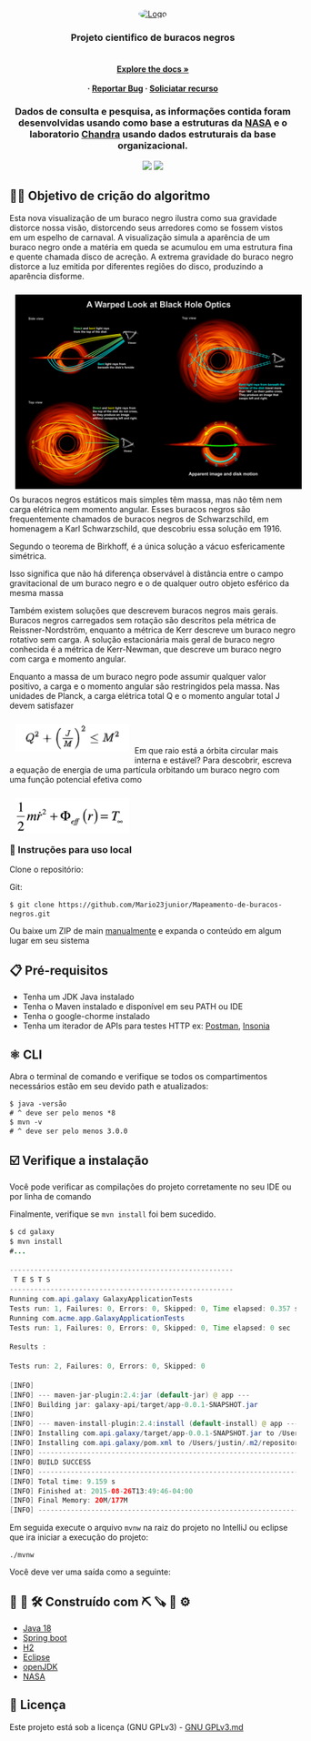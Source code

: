 <div id="top"></div> 

<br />
<div align="center">
  <a href="logo.gif">
    <img src="logo1.gif" alt="Logo" width="700" height="300" style="border-radius: 50%"/>
  </a>

  
  <h3 align="center">Projeto cientifico de buracos negros</h3>

  <h4 align="center">
     <br />
    <a href="https://github.com/othneildrew/Best-README-Template"><strong>Explore the docs »</strong></a>
    <br />
    <br />
     ·
    <a href="">Reportar Bug</a>
    ·
    <a href="">Soliciatar recurso</a>
  </p>
</div>

 <h3 align="center">
Dados de consulta e pesquisa, as informações contida foram desenvolvidas usando como base a estruturas da <a href="https://www.nasa.gov/subject/6893/nebulae/" target="_blank">NASA</a>
 e o laboratorio <a href="https://chandra.harvard.edu/photo/2007/orion/" target="_blank">Chandra</a> usando dados estruturais da base organizacional.
<p align="center">
 
<p align="center">
  <a href="https://github.com/Mario23junior/Galaxy-API/runs/7950437483?check_suite_focus=true"><img src="https://github.com/Mario23junior/Galaxy-API/actions/workflows/Maven.yml/badge.svg"></a>
<a href="https://en.wikipedia.org/wiki/Representational_state_transfer"><img src="https://img.shields.io/badge/interface%20-build-green.svg"></a>
</p>

## 👨‍💻 Objetivo de crição do algoritmo

<p>Esta nova visualização de um buraco negro ilustra como sua gravidade distorce nossa visão, distorcendo seus arredores como se fossem vistos em um espelho de carnaval. A visualização simula a aparência de um buraco negro onde a matéria em queda se acumulou em uma estrutura fina e quente chamada disco de acreção. A extrema gravidade do buraco negro distorce a luz emitida por diferentes regiões do disco, produzindo a aparência disforme.</p>
<img src="/bhoptics_explained-1.png" align="left" width="600" hspace="10" vspace="10">

Os buracos negros estáticos mais simples têm massa, mas não têm nem carga elétrica nem momento angular. 
Esses buracos negros são frequentemente chamados de buracos negros de Schwarzschild, em homenagem a Karl Schwarzschild, que descobriu essa solução em 1916.
<p>Segundo o teorema de Birkhoff, é a única solução a vácuo esfericamente simétrica.</p>
Isso significa que não há diferença observável à distância entre o campo gravitacional de um buraco negro e o de qualquer outro objeto esférico da mesma massa</p>

<p>Também existem soluções que descrevem buracos negros mais gerais. Buracos negros carregados sem rotação são descritos pela métrica de Reissner-Nordström, enquanto a métrica de Kerr descreve um buraco negro rotativo sem carga. A solução estacionária mais geral de buraco negro conhecida é a métrica de Kerr-Newman, que descreve um buraco negro com carga e momento angular.</p>

<p>Enquanto a massa de um buraco negro pode assumir qualquer valor positivo, a carga e o momento angular são restringidos pela massa. Nas unidades de Planck, a carga elétrica total Q e o momento angular total J devem satisfazer</p>
<img src="/Captura de tela_2023-03-25_03-17-39.png" align="left" width="200" hspace="10" vspace="10">
<br>
<br>
<p> Em que raio está a órbita circular mais interna e estável? Para descobrir, escreva a equação de energia de uma partícula orbitando um buraco negro com uma função potencial efetiva como </p>
<img src="/image-10.png" align="left" width="200" hspace="10" vspace="10">
<br>
<br>
<br>
<br>

### 🔩 Instruções para uso local

Clone o repositório:

Git:
```
$ git clone https://github.com/Mario23junior/Mapeamento-de-buracos-negros.git
```
Ou baixe um ZIP de main [manualmente](https://github.com/Mario23junior/Galaxy-API/archive/refs/heads/main.zip) e expanda o conteúdo em algum lugar em seu sistema

## 📋  Pré-requisitos

* Tenha um JDK Java instalado
* Tenha o Maven instalado e disponível em seu PATH ou IDE
* Tenha o google-chorme instalado
* Tenha um iterador de APIs para testes HTTP ex: [Postman](https://www.postman.com/downloads/), [Insonia](https://insomnia.rest/download)

## ⚛️ CLI

Abra o terminal de comando e verifique se todos os compartimentos necessários estão em seu devido path e atualizados:

```
$ java -versão
# ^ deve ser pelo menos *8
$ mvn -v
# ^ deve ser pelo menos 3.0.0
```
## ☑️ Verifique a instalação

Você pode verificar as compilações do projeto corretamente no seu IDE ou por linha de comando

Finalmente, verifique se `mvn install` foi bem sucedido.

``` Java
$ cd galaxy
$ mvn install
#...

-------------------------------------------------------
 T E S T S
-------------------------------------------------------
Running com.api.galaxy GalaxyApplicationTests
Tests run: 1, Failures: 0, Errors: 0, Skipped: 0, Time elapsed: 0.357 sec
Running com.acme.app.GalaxyApplicationTests
Tests run: 1, Failures: 0, Errors: 0, Skipped: 0, Time elapsed: 0 sec

Results :

Tests run: 2, Failures: 0, Errors: 0, Skipped: 0

[INFO]
[INFO] --- maven-jar-plugin:2.4:jar (default-jar) @ app ---
[INFO] Building jar: galaxy-api/target/app-0.0.1-SNAPSHOT.jar
[INFO]
[INFO] --- maven-install-plugin:2.4:install (default-install) @ app ---
[INFO] Installing com.api.galaxy/target/app-0.0.1-SNAPSHOT.jar to /Users/justin/.m2/repository/com/acme/app/0.0.1-SNAPSHOT/app-0.0.1-SNAPSHOT.jar
[INFO] Installing com.api.galaxy/pom.xml to /Users/justin/.m2/repository/com/acme/app/0.0.1-SNAPSHOT/app-0.0.1-SNAPSHOT.pom
[INFO] ------------------------------------------------------------------------
[INFO] BUILD SUCCESS
[INFO] ------------------------------------------------------------------------
[INFO] Total time: 9.159 s
[INFO] Finished at: 2015-08-26T13:49:46-04:00
[INFO] Final Memory: 20M/177M
[INFO] ------------------------------------------------------------------------
```

Em seguida execute o arquivo `mvnw` na raiz do projeto no IntelliJ ou eclipse que ira iniciar a execução do projeto:

```
./mvnw
```

Você deve ver uma saída como a seguinte:

## 🔧 🔨 🛠  Construído com ⛏ 🪚 🔩 ⚙️

* [Java 18](https://www.oracle.com/java/technologies/javase/jdk17-archive-downloads.html)
* [Spring boot](https://spring.io/projects/spring-boot)
* [H2](https://www.h2database.com/html/main.html)
* [Eclipse](https://www.eclipse.org/downloads/)
* [openJDK](https://maven.apache.org/)
* [NASA](https://solarsystem.nasa.gov/)

## 📄 Licença ##

Este projeto está sob a licença (GNU GPLv3) - [GNU GPLv3.md](https://www.gnu.org/licenses/gpl-3.0.pt-br.html)
